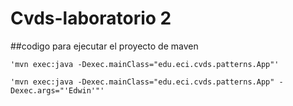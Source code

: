 # Cvds-laboratorio 2
##codigo para ejecutar el proyecto de maven
```
'mvn exec:java -Dexec.mainClass="edu.eci.cvds.patterns.App"'

'mvn exec:java -Dexec.mainClass="edu.eci.cvds.patterns.App" -Dexec.args="'Edwin'"'
```
